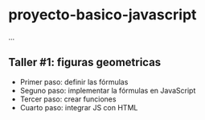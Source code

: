 # proyecto-basico-javascript

...

## Taller #1: figuras geometricas

- Primer paso: definir las fórmulas
- Seguno paso: implementar la fórmulas en JavaScript
- Tercer paso: crear funciones
- Cuarto paso: integrar JS con HTML